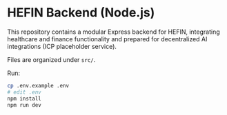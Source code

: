 # HEFIN Backend (Node.js)


This repository contains a modular Express backend for HEFIN, integrating healthcare and finance functionality and prepared for decentralized AI integrations (ICP placeholder service).


Files are organized under `src/`.


Run:


```bash
cp .env.example .env
# edit .env
npm install
npm run dev
```